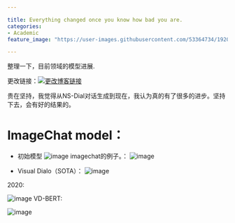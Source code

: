 ```yaml
---

title: Everything changed once you know how bad you are.
categories:
- Academic
feature_image: "https://user-images.githubusercontent.com/53364734/192078882-190b1b14-a1ee-4590-ac1f-56ac81ffeb56.png"

---
```

整理一下，目前领域的模型进展.
<!-- more -->

更改链接：[![更改博客链接](https://user-images.githubusercontent.com/53364734/192180297-c1654533-eb5f-4bf9-aa9f-ab830208a5e3.png)](https://github.com/lizeyujack/lizeyujack.github.io/blob/main/_posts/2022-10-16-24.md)


贵在坚持，我觉得从NS-Dial对话生成到现在，我认为真的有了很多的进步。坚持下去，会有好的结果的。
# ImageChat model：
- 初始模型
![image](https://user-images.githubusercontent.com/53364734/196020172-8e8f3eab-c4e3-4dd1-98e7-5a5d7397947d.png)
imagechat的例子。：
![image](https://user-images.githubusercontent.com/53364734/196024740-9768c516-9080-4307-ac69-eacc1a71ba5d.png)

- Visual Dialo（SOTA）：
![image](https://user-images.githubusercontent.com/53364734/196020198-567c4174-eb6d-41e1-9596-b9beffec2c22.png)

2020:

![image](https://user-images.githubusercontent.com/53364734/196022301-77f27b63-3bd4-468d-be60-c9cc78c99b1a.png)
VD-BERT:

![image](https://user-images.githubusercontent.com/53364734/196025735-1455f931-44c1-4be1-aabb-e2e13fd2b44e.png)
